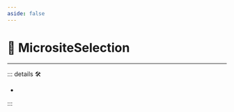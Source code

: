 ```yaml
---
aside: false
---
```

# 💜 <anima>MicrositeSelection </anima>

<!-- - Choose the particular side of the stump -->

---

<!-- =================================================== -->
<!-- =================================================== -->
<!-- =================================================== -->
<!-- =================================================== -->
<!-- =================================================== -->
::: details 🛠

-

:::

